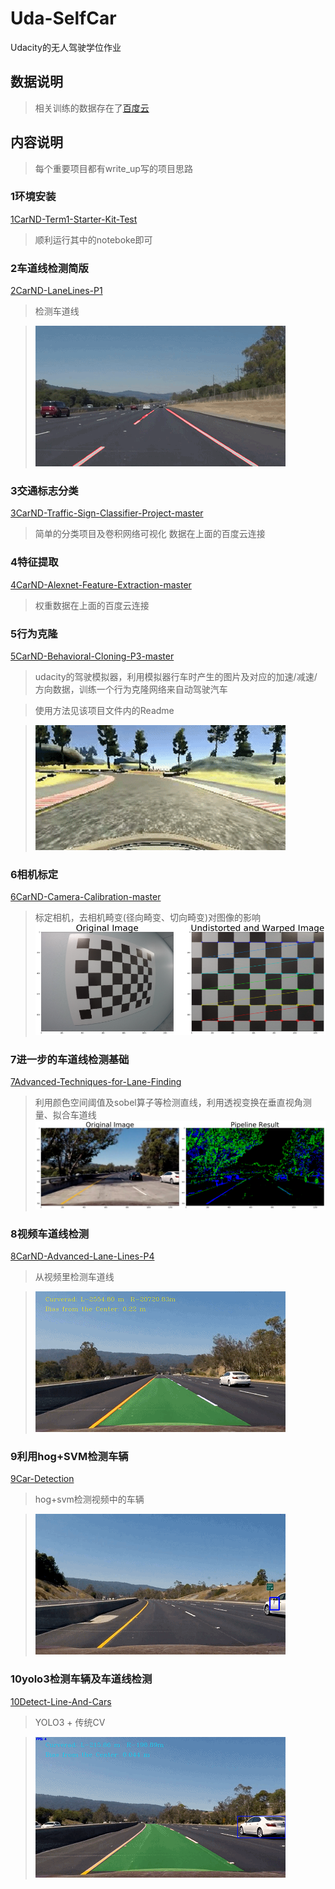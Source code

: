 # Uda-SelfCar
Udacity的无人驾驶学位作业


## 数据说明
> 相关训练的数据存在了[百度云](https://pan.baidu.com/s/1XoR_bguA779c9jQvEDNsqQ)


## 内容说明
> 每个重要项目都有write_up写的项目思路

### 1环境安装
[1CarND-Term1-Starter-Kit-Test](https://github.com/Parker-Lyu/Uda-SelfCar/tree/master/1CarND-Term1-Starter-Kit-Test) 
> 顺利运行其中的noteboke即可

### 2车道线检测简版
[2CarND-LaneLines-P1](https://github.com/Parker-Lyu/Uda-SelfCar/tree/master/2CarND-LaneLines-P1)
> 检测车道线

> ![](https://raw.githubusercontent.com/Parker-Lyu/Uda-SelfCar/master/2CarND-LaneLines-P1/show.gif)

### 3交通标志分类
[3CarND-Traffic-Sign-Classifier-Project-master](https://github.com/Parker-Lyu/Uda-SelfCar/tree/master/3CarND-Traffic-Sign-Classifier-Project-master)
> 简单的分类项目及卷积网络可视化
数据在上面的百度云连接

### 4特征提取
[4CarND-Alexnet-Feature-Extraction-master](https://github.com/Parker-Lyu/Uda-SelfCar/tree/master/4CarND-Alexnet-Feature-Extraction-master)
> 权重数据在上面的百度云连接

### 5行为克隆
[5CarND-Behavioral-Cloning-P3-master](https://github.com/Parker-Lyu/Uda-SelfCar/tree/master/5CarND-Behavioral-Cloning-P3-master)
> udacity的驾驶模拟器，利用模拟器行车时产生的图片及对应的加速/减速/方向数据，训练一个行为克隆网络来自动驾驶汽车

> 使用方法见该项目文件内的Readme

> ![](https://raw.githubusercontent.com/Parker-Lyu/Uda-SelfCar/master/5CarND-Behavioral-Cloning-P3-master/show.gif)

### 6相机标定
[6CarND-Camera-Calibration-master](https://github.com/Parker-Lyu/Uda-SelfCar/tree/master/6CarND-Camera-Calibration-master)
> 标定相机，去相机畸变(径向畸变、切向畸变)对图像的影响
> ![](https://raw.githubusercontent.com/Parker-Lyu/Uda-SelfCar/master/6CarND-Camera-Calibration-master/result.png)

### 7进一步的车道线检测基础
[7Advanced-Techniques-for-Lane-Finding](https://github.com/Parker-Lyu/Uda-SelfCar/tree/master/7Advanced-Techniques-for-Lane-Finding)
> 利用颜色空间阈值及sobel算子等检测直线，利用透视变换在垂直视角测量、拟合车道线
> ![](https://raw.githubusercontent.com/Parker-Lyu/Uda-SelfCar/master/7Advanced-Techniques-for-Lane-Finding/show.png)

### 8视频车道线检测
[8CarND-Advanced-Lane-Lines-P4](https://github.com/Parker-Lyu/Uda-SelfCar/tree/master/8CarND-Advanced-Lane-Lines-P4)
> 从视频里检测车道线

>![](https://raw.githubusercontent.com/Parker-Lyu/Uda-SelfCar/master/8CarND-Advanced-Lane-Lines-P4/output_images/show.gif)


### 9利用hog+SVM检测车辆

[9Car-Detection](https://github.com/Parker-Lyu/Uda-SelfCar/tree/master/9Car-Detection)
> hog+svm检测视频中的车辆

>![](https://raw.githubusercontent.com/Parker-Lyu/Uda-SelfCar/master/9Car-Detection/show.gif)


### 10yolo3检测车辆及车道线检测
[10Detect-Line-And-Cars](https://github.com/Parker-Lyu/Uda-SelfCar/tree/master/10Detect-Line-And-Cars)
> YOLO3 + 传统CV

>![](https://raw.githubusercontent.com/Parker-Lyu/Uda-SelfCar/master/10Detect-Line-And-Cars/show.gif)
